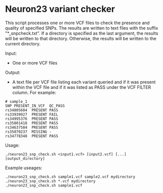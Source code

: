 # Neuron23 variant checker                               

This script processes one or more VCF files to check the presence and quality of specified SNPs. The results are written to text files with the suffix "*_snpcheck.txt". If a directory is specified as the last argument, the results will be written to that directory. Otherwise, the results will be written to the current directory.

Input:
- One or more VCF files

Output:
- A text file per VCF file listing each variant queried and if it was
present within the VCF file and if it was listed as PASS under the VCF FILTER
column. For example:

```
# sample_1
SNP	PRESENT_IN_VCF	QC_PASS
rs34805604	PRESENT	PASS
rs33939927	PRESENT	FAIL
rs34995376	PRESENT	PASS
rs35801418	PRESENT	PASS
rs34637584	PRESENT	PASS
rs35870237	MISSING	-
rs34778348	PRESENT	PASS
```

Usage:                                                                       
```
./neuron23_snp_check.sh <input1.vcf> [input2.vcf] [...] [output_directory]
```

Example useages:
```
./neuron23_snp_check.sh sample1.vcf sample2.vcf mydirectory                
./neuron23_snp_check.sh *.vcf mydirectory                                  
./neuron23_snp_check.sh sample1.vcf                                        
```                                                             







